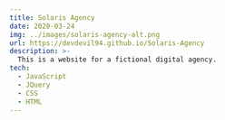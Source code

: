 ```yaml
---
title: Solaris Agency
date: 2020-03-24
img: ../images/solaris-agency-alt.png
url: https://devdevil94.github.io/Solaris-Agency
description: >-
  This is a website for a fictional digital agency.
tech:
  - JavaScript
  - JQuery
  - CSS
  - HTML
---
```

